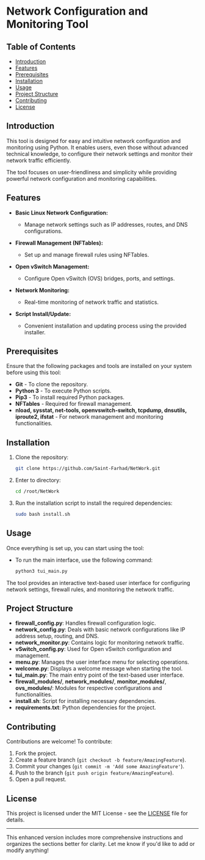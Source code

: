 # Network Configuration and Monitoring Tool

## Table of Contents
- [Introduction](#introduction)
- [Features](#features)
- [Prerequisites](#prerequisites)
- [Installation](#installation)
- [Usage](#usage)
- [Project Structure](#project-structure)
- [Contributing](#contributing)
- [License](#license)

## Introduction
This tool is designed for easy and intuitive network configuration and monitoring using Python. It enables users, even those without advanced technical knowledge, to configure their network settings and monitor their network traffic efficiently. 

The tool focuses on user-friendliness and simplicity while providing powerful network configuration and monitoring capabilities.

## Features
- **Basic Linux Network Configuration:** 
  - Manage network settings such as IP addresses, routes, and DNS configurations.
  
- **Firewall Management (NFTables):** 
  - Set up and manage firewall rules using NFTables.
  
- **Open vSwitch Management:** 
  - Configure Open vSwitch (OVS) bridges, ports, and settings.
  
- **Network Monitoring:** 
  - Real-time monitoring of network traffic and statistics.

- **Script Install/Update:** 
  - Convenient installation and updating process using the provided installer.

## Prerequisites
Ensure that the following packages and tools are installed on your system before using this tool:

- **Git** - To clone the repository.
- **Python 3** - To execute Python scripts.
- **Pip3** - To install required Python packages.
- **NFTables** - Required for firewall management.
- **nload, sysstat, net-tools, openvswitch-switch, tcpdump, dnsutils, iproute2, ifstat** - For network management and monitoring functionalities.

## Installation
1. Clone the repository:
   ```bash
   git clone https://github.com/Saint-Farhad/NetWork.git
   ```
2. Enter to directory:
   ```bash
   cd /root/NetWork
   ```

3. Run the installation script to install the required dependencies:
   ```bash
   sudo bash install.sh
   ```


## Usage
Once everything is set up, you can start using the tool:

- To run the main interface, use the following command:
  ```bash
  python3 tui_main.py
  ```

The tool provides an interactive text-based user interface for configuring network settings, firewall rules, and monitoring the network traffic.

## Project Structure
- **firewall_config.py**: Handles firewall configuration logic.
- **network_config.py**: Deals with basic network configurations like IP address setup, routing, and DNS.
- **network_monitor.py**: Contains logic for monitoring network traffic.
- **vSwitch_config.py**: Used for Open vSwitch configuration and management.
- **menu.py**: Manages the user interface menu for selecting operations.
- **welcome.py**: Displays a welcome message when starting the tool.
- **tui_main.py**: The main entry point of the text-based user interface.
- **firewall_modules/**, **network_modules/**, **monitor_modules/**, **ovs_modules/**: Modules for respective configurations and functionalities.
- **install.sh**: Script for installing necessary dependencies.
- **requirements.txt**: Python dependencies for the project.

## Contributing
Contributions are welcome! To contribute:

1. Fork the project.
2. Create a feature branch (`git checkout -b feature/AmazingFeature`).
3. Commit your changes (`git commit -m 'Add some AmazingFeature'`).
4. Push to the branch (`git push origin feature/AmazingFeature`).
5. Open a pull request.

## License
This project is licensed under the MIT License - see the [LICENSE](LICENSE) file for details.

---

This enhanced version includes more comprehensive instructions and organizes the sections better for clarity. Let me know if you'd like to add or modify anything!
